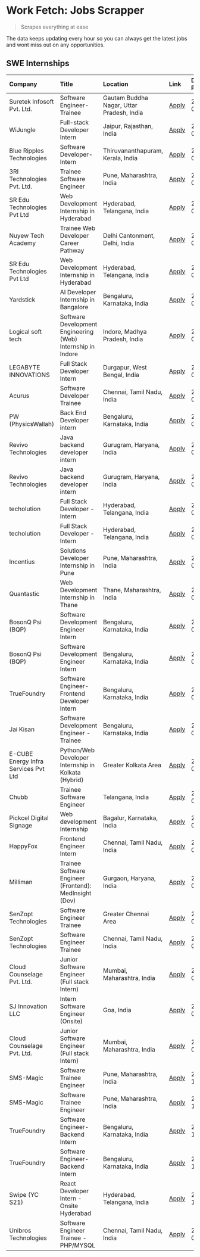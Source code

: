 # Work Fetch: Jobs Scrapper
> Scrapes everything at ease

The data keeps updating every hour so you can always get the latest jobs and wont miss out on any opportunities.

## SWE Internships
<!--START_SECTION:workfetch-->
| Company                              | Title                                                       | Location                                  | Link                                                                                                                                                                                                                                                                                         | Date Posted   |
|:-------------------------------------|:------------------------------------------------------------|:------------------------------------------|:---------------------------------------------------------------------------------------------------------------------------------------------------------------------------------------------------------------------------------------------------------------------------------------------|:--------------|
| Suretek Infosoft Pvt. Ltd.           | Software Engineer-Trainee                                   | Gautam Buddha Nagar, Uttar Pradesh, India | [Apply](https://in.linkedin.com/jobs/view/software-engineer-trainee-at-suretek-infosoft-pvt-ltd-3916999948?position=4&pageNum=0&refId=2EUQDrzZgSeWj%2FQ%2BW2Jeww%3D%3D&trackingId=bpbbkPAT10V82Fc9G8C%2BWw%3D%3D&trk=public_jobs_jserp-result_search-card)                                   | 2024-05-04    |
| WiJungle                             | Full-stack Developer Intern                                 | Jaipur, Rajasthan, India                  | [Apply](https://in.linkedin.com/jobs/view/full-stack-developer-intern-at-wijungle-3912864543?position=5&pageNum=0&refId=2EUQDrzZgSeWj%2FQ%2BW2Jeww%3D%3D&trackingId=gCOsOKZ2OM2dDqw91sEGBQ%3D%3D&trk=public_jobs_jserp-result_search-card)                                                   | 2024-05-01    |
| Blue Ripples Technologies            | Software Developer- Intern                                  | Thiruvananthapuram, Kerala, India         | [Apply](https://in.linkedin.com/jobs/view/software-developer-intern-at-blue-ripples-technologies-3913669644?position=6&pageNum=0&refId=2EUQDrzZgSeWj%2FQ%2BW2Jeww%3D%3D&trackingId=f5SNH0Mn72AfflndymGcXg%3D%3D&trk=public_jobs_jserp-result_search-card)                                    | 2024-05-01    |
| 3RI Technologies Pvt. Ltd.           | Trainee Software Engineer                                   | Pune, Maharashtra, India                  | [Apply](https://in.linkedin.com/jobs/view/trainee-software-engineer-at-3ri-technologies-pvt-ltd-3912869178?position=24&pageNum=0&refId=2EUQDrzZgSeWj%2FQ%2BW2Jeww%3D%3D&trackingId=bNh3W2%2BSi5S%2BkffVi7S7Pw%3D%3D&trk=public_jobs_jserp-result_search-card)                                | 2024-05-01    |
| SR Edu Technologies Pvt Ltd          | Web Development Internship in Hyderabad                     | Hyderabad, Telangana, India               | [Apply](https://in.linkedin.com/jobs/view/web-development-internship-in-hyderabad-at-sr-edu-technologies-pvt-ltd-3915582854?position=35&pageNum=0&refId=2EUQDrzZgSeWj%2FQ%2BW2Jeww%3D%3D&trackingId=qf3T%2BAnPLcL0jimzL4CRjg%3D%3D&trk=public_jobs_jserp-result_search-card)                 | 2024-05-01    |
| Nuyew Tech Academy                   | Trainee Web Developer Career Pathway                        | Delhi Cantonment, Delhi, India            | [Apply](https://in.linkedin.com/jobs/view/trainee-web-developer-career-pathway-at-nuyew-tech-academy-3913670652?position=44&pageNum=0&refId=2EUQDrzZgSeWj%2FQ%2BW2Jeww%3D%3D&trackingId=hfS%2Bri0bbmEciF9b5Y6P2Q%3D%3D&trk=public_jobs_jserp-result_search-card)                             | 2024-05-01    |
| SR Edu Technologies Pvt Ltd          | Web Development Internship in Hyderabad                     | Hyderabad, Telangana, India               | [Apply](https://in.linkedin.com/jobs/view/web-development-internship-in-hyderabad-at-sr-edu-technologies-pvt-ltd-3915582854?position=10&pageNum=2&refId=s7YGqaRoxAWw%2Bl98ghGaag%3D%3D&trackingId=z12lbpiFmn8k7o8o7l%2Fsig%3D%3D&trk=public_jobs_jserp-result_search-card)                   | 2024-05-01    |
| Yardstick                            | AI Developer Internship in Bangalore                        | Bengaluru, Karnataka, India               | [Apply](https://in.linkedin.com/jobs/view/ai-developer-internship-in-bangalore-at-yardstick-3912040150?position=25&pageNum=0&refId=2EUQDrzZgSeWj%2FQ%2BW2Jeww%3D%3D&trackingId=6Exoyp5kmBRxy1%2FFOG6fPQ%3D%3D&trk=public_jobs_jserp-result_search-card)                                      | 2024-04-26    |
| Logical soft tech                    | Software Development Engineering (Web) Internship in Indore | Indore, Madhya Pradesh, India             | [Apply](https://in.linkedin.com/jobs/view/software-development-engineering-web-internship-in-indore-at-logical-soft-tech-3911339813?position=20&pageNum=0&refId=2EUQDrzZgSeWj%2FQ%2BW2Jeww%3D%3D&trackingId=LJe1EQex8JfKt21uzCSQRg%3D%3D&trk=public_jobs_jserp-result_search-card)           | 2024-04-25    |
| LEGABYTE INNOVATIONS                 | Full Stack Developer Intern                                 | Durgapur, West Bengal, India              | [Apply](https://in.linkedin.com/jobs/view/full-stack-developer-intern-at-legabyte-innovations-3909242720?position=49&pageNum=0&refId=2EUQDrzZgSeWj%2FQ%2BW2Jeww%3D%3D&trackingId=cyfrMwSdliVb88FToxP%2FFw%3D%3D&trk=public_jobs_jserp-result_search-card)                                    | 2024-04-24    |
| Acurus                               | Software Developer Trainee                                  | Chennai, Tamil Nadu, India                | [Apply](https://in.linkedin.com/jobs/view/software-developer-trainee-at-acurus-3907363844?position=15&pageNum=0&refId=2EUQDrzZgSeWj%2FQ%2BW2Jeww%3D%3D&trackingId=AOKM6tYRG7xDadVL7hLLqA%3D%3D&trk=public_jobs_jserp-result_search-card)                                                     | 2024-04-23    |
| PW (PhysicsWallah)                   | Back End Developer intern                                   | Bengaluru, Karnataka, India               | [Apply](https://in.linkedin.com/jobs/view/back-end-developer-intern-at-pw-physicswallah-3907293630?position=17&pageNum=0&refId=2EUQDrzZgSeWj%2FQ%2BW2Jeww%3D%3D&trackingId=7mL7KkGkKXSwUewchGpraQ%3D%3D&trk=public_jobs_jserp-result_search-card)                                            | 2024-04-22    |
| Revivo Technologies                  | Java backend developer intern                               | Gurugram, Haryana, India                  | [Apply](https://in.linkedin.com/jobs/view/java-backend-developer-intern-at-revivo-technologies-3906034446?position=29&pageNum=0&refId=2EUQDrzZgSeWj%2FQ%2BW2Jeww%3D%3D&trackingId=PdTY0YCQNt96t%2FTMeu2upA%3D%3D&trk=public_jobs_jserp-result_search-card)                                   | 2024-04-19    |
| Revivo Technologies                  | Java backend developer intern                               | Gurugram, Haryana, India                  | [Apply](https://in.linkedin.com/jobs/view/java-backend-developer-intern-at-revivo-technologies-3906034446?position=4&pageNum=2&refId=s7YGqaRoxAWw%2Bl98ghGaag%3D%3D&trackingId=t5zBKfW6dywjbiwZ%2Br9sTg%3D%3D&trk=public_jobs_jserp-result_search-card)                                      | 2024-04-19    |
| techolution                          | Full Stack Developer - Intern                               | Hyderabad, Telangana, India               | [Apply](https://in.linkedin.com/jobs/view/full-stack-developer-intern-at-techolution-3904814977?position=34&pageNum=0&refId=2EUQDrzZgSeWj%2FQ%2BW2Jeww%3D%3D&trackingId=yYym56aP6grrUAt41B9p%2Fg%3D%3D&trk=public_jobs_jserp-result_search-card)                                             | 2024-04-18    |
| techolution                          | Full Stack Developer - Intern                               | Hyderabad, Telangana, India               | [Apply](https://in.linkedin.com/jobs/view/full-stack-developer-intern-at-techolution-3904814977?position=9&pageNum=2&refId=s7YGqaRoxAWw%2Bl98ghGaag%3D%3D&trackingId=bgNAUeLvV3YFDgiRuMzrIg%3D%3D&trk=public_jobs_jserp-result_search-card)                                                  | 2024-04-18    |
| Incentius                            | Solutions Developer Internship in Pune                      | Pune, Maharashtra, India                  | [Apply](https://in.linkedin.com/jobs/view/solutions-developer-internship-in-pune-at-incentius-3904329499?position=11&pageNum=0&refId=2EUQDrzZgSeWj%2FQ%2BW2Jeww%3D%3D&trackingId=3xs71jbxP29a6o6UBgwY8w%3D%3D&trk=public_jobs_jserp-result_search-card)                                      | 2024-04-17    |
| Quantastic                           | Web Development Internship in Thane                         | Thane, Maharashtra, India                 | [Apply](https://in.linkedin.com/jobs/view/web-development-internship-in-thane-at-quantastic-3888221292?position=56&pageNum=0&refId=2EUQDrzZgSeWj%2FQ%2BW2Jeww%3D%3D&trackingId=cO8ztLKxwLr3DwSbS%2BKr2w%3D%3D&trk=public_jobs_jserp-result_search-card)                                      | 2024-04-08    |
| BosonQ Psi (BQP)                     | Software Development Engineer Intern                        | Bengaluru, Karnataka, India               | [Apply](https://in.linkedin.com/jobs/view/software-development-engineer-intern-at-bosonq-psi-bqp-3888328596?position=28&pageNum=0&refId=2EUQDrzZgSeWj%2FQ%2BW2Jeww%3D%3D&trackingId=gsW1xyyv0ZgOpwsol5npMw%3D%3D&trk=public_jobs_jserp-result_search-card)                                   | 2024-04-06    |
| BosonQ Psi (BQP)                     | Software Development Engineer Intern                        | Bengaluru, Karnataka, India               | [Apply](https://in.linkedin.com/jobs/view/software-development-engineer-intern-at-bosonq-psi-bqp-3888328596?position=3&pageNum=2&refId=s7YGqaRoxAWw%2Bl98ghGaag%3D%3D&trackingId=XOQxmWdWTSUd2bxhdG7ddg%3D%3D&trk=public_jobs_jserp-result_search-card)                                      | 2024-04-06    |
| TrueFoundry                          | Software Engineer- Frontend Developer Intern                | Bengaluru, Karnataka, India               | [Apply](https://in.linkedin.com/jobs/view/software-engineer-frontend-developer-intern-at-truefoundry-3887320206?position=14&pageNum=0&refId=2EUQDrzZgSeWj%2FQ%2BW2Jeww%3D%3D&trackingId=Q4ycy7fAIMNFa84tpwBbbA%3D%3D&trk=public_jobs_jserp-result_search-card)                               | 2024-04-05    |
| Jai Kisan                            | Software Development Engineer - Trainee                     | Bengaluru, Karnataka, India               | [Apply](https://in.linkedin.com/jobs/view/software-development-engineer-trainee-at-jai-kisan-3913911193?position=8&pageNum=0&refId=2EUQDrzZgSeWj%2FQ%2BW2Jeww%3D%3D&trackingId=FVwdm2krnE%2F8X%2B9bRiARoA%3D%3D&trk=public_jobs_jserp-result_search-card)                                    | 2024-04-04    |
| E-CUBE Energy Infra Services Pvt Ltd | Python/Web Developer Internship in Kolkata (Hybrid)         | Greater Kolkata Area                      | [Apply](https://in.linkedin.com/jobs/view/python-web-developer-internship-in-kolkata-hybrid-at-e-cube-energy-infra-services-pvt-ltd-3882160442?position=7&pageNum=0&refId=2EUQDrzZgSeWj%2FQ%2BW2Jeww%3D%3D&trackingId=eAls50NVHswlgHAP6MJw1Q%3D%3D&trk=public_jobs_jserp-result_search-card) | 2024-04-02    |
| Chubb                                | Trainee Software Engineer                                   | Telangana, India                          | [Apply](https://in.linkedin.com/jobs/view/trainee-software-engineer-at-chubb-3909641440?position=16&pageNum=0&refId=2EUQDrzZgSeWj%2FQ%2BW2Jeww%3D%3D&trackingId=Hf5kihp0XBeCWisiC0kp2w%3D%3D&trk=public_jobs_jserp-result_search-card)                                                       | 2024-03-30    |
| Pickcel Digital Signage              | Web development Internship                                  | Bagalur, Karnataka, India                 | [Apply](https://in.linkedin.com/jobs/view/web-development-internship-at-pickcel-digital-signage-3849506118?position=58&pageNum=0&refId=2EUQDrzZgSeWj%2FQ%2BW2Jeww%3D%3D&trackingId=r%2FKl7fanUiSUJvjrxoMk4g%3D%3D&trk=public_jobs_jserp-result_search-card)                                  | 2024-03-08    |
| HappyFox                             | Frontend Engineer Intern                                    | Chennai, Tamil Nadu, India                | [Apply](https://in.linkedin.com/jobs/view/frontend-engineer-intern-at-happyfox-3848357951?position=55&pageNum=0&refId=2EUQDrzZgSeWj%2FQ%2BW2Jeww%3D%3D&trackingId=pDhGBVadHTx7pH%2BjmK3qyA%3D%3D&trk=public_jobs_jserp-result_search-card)                                                   | 2024-03-07    |
| Milliman                             | Trainee Software Engineer (Frontend): MedInsight (Dev)      | Gurgaon, Haryana, India                   | [Apply](https://in.linkedin.com/jobs/view/trainee-software-engineer-frontend-medinsight-dev-at-milliman-3792874280?position=10&pageNum=0&refId=2EUQDrzZgSeWj%2FQ%2BW2Jeww%3D%3D&trackingId=W1DvJ644KwA2JYlHCNGWXQ%3D%3D&trk=public_jobs_jserp-result_search-card)                            | 2024-03-01    |
| SenZopt Technologies                 | Software Engineer Trainee                                   | Greater Chennai Area                      | [Apply](https://in.linkedin.com/jobs/view/software-engineer-trainee-at-senzopt-technologies-3827688781?position=36&pageNum=0&refId=2EUQDrzZgSeWj%2FQ%2BW2Jeww%3D%3D&trackingId=eIdnaLuFHU4xyhYaH9veLg%3D%3D&trk=public_jobs_jserp-result_search-card)                                        | 2024-02-12    |
| SenZopt Technologies                 | Software Engineer Trainee                                   | Chennai, Tamil Nadu, India                | [Apply](https://in.linkedin.com/jobs/view/software-engineer-trainee-at-senzopt-technologies-3827686880?position=52&pageNum=0&refId=2EUQDrzZgSeWj%2FQ%2BW2Jeww%3D%3D&trackingId=sUZfc9XNwuXzYJpa%2F18FaA%3D%3D&trk=public_jobs_jserp-result_search-card)                                      | 2024-02-12    |
| Cloud Counselage Pvt. Ltd.           | Junior Software Engineer (Full stack Intern)                | Mumbai, Maharashtra, India                | [Apply](https://in.linkedin.com/jobs/view/junior-software-engineer-full-stack-intern-at-cloud-counselage-pvt-ltd-3803132814?position=27&pageNum=0&refId=2EUQDrzZgSeWj%2FQ%2BW2Jeww%3D%3D&trackingId=SSRgfJG9tqeZZ3X03vUn9w%3D%3D&trk=public_jobs_jserp-result_search-card)                   | 2024-01-11    |
| SJ Innovation LLC                    | Intern Software Engineer (Onsite)                           | Goa, India                                | [Apply](https://in.linkedin.com/jobs/view/intern-software-engineer-onsite-at-sj-innovation-llc-3799959011?position=45&pageNum=0&refId=2EUQDrzZgSeWj%2FQ%2BW2Jeww%3D%3D&trackingId=mgtwH8LZ6r5zBxM9xGnWdw%3D%3D&trk=public_jobs_jserp-result_search-card)                                     | 2024-01-11    |
| Cloud Counselage Pvt. Ltd.           | Junior Software Engineer (Full stack Intern)                | Mumbai, Maharashtra, India                | [Apply](https://in.linkedin.com/jobs/view/junior-software-engineer-full-stack-intern-at-cloud-counselage-pvt-ltd-3803132814?position=2&pageNum=2&refId=s7YGqaRoxAWw%2Bl98ghGaag%3D%3D&trackingId=o%2FV208CkQ%2BGCDcBCt%2FdIhg%3D%3D&trk=public_jobs_jserp-result_search-card)                | 2024-01-11    |
| SMS-Magic                            | Software Trainee Engineer                                   | Pune, Maharashtra, India                  | [Apply](https://in.linkedin.com/jobs/view/software-trainee-engineer-at-sms-magic-3761409781?position=30&pageNum=0&refId=2EUQDrzZgSeWj%2FQ%2BW2Jeww%3D%3D&trackingId=PKjZAKb673Dr%2FBrXeOR2yw%3D%3D&trk=public_jobs_jserp-result_search-card)                                                 | 2023-11-16    |
| SMS-Magic                            | Software Trainee Engineer                                   | Pune, Maharashtra, India                  | [Apply](https://in.linkedin.com/jobs/view/software-trainee-engineer-at-sms-magic-3761409781?position=5&pageNum=2&refId=s7YGqaRoxAWw%2Bl98ghGaag%3D%3D&trackingId=gqMxPxE73fEvQtc0eBNHXw%3D%3D&trk=public_jobs_jserp-result_search-card)                                                      | 2023-11-16    |
| TrueFoundry                          | Software Engineer-Backend Intern                            | Bengaluru, Karnataka, India               | [Apply](https://in.linkedin.com/jobs/view/software-engineer-backend-intern-at-truefoundry-3779508170?position=32&pageNum=0&refId=2EUQDrzZgSeWj%2FQ%2BW2Jeww%3D%3D&trackingId=2J3Czul%2FD28%2FVS36fxO96g%3D%3D&trk=public_jobs_jserp-result_search-card)                                      | 2023-11-10    |
| TrueFoundry                          | Software Engineer-Backend Intern                            | Bengaluru, Karnataka, India               | [Apply](https://in.linkedin.com/jobs/view/software-engineer-backend-intern-at-truefoundry-3779508170?position=7&pageNum=2&refId=s7YGqaRoxAWw%2Bl98ghGaag%3D%3D&trackingId=QcjaZSUnINy0Oh6r5119GA%3D%3D&trk=public_jobs_jserp-result_search-card)                                             | 2023-11-10    |
| Swipe (YC S21)                       | React Developer Intern - Onsite Hyderabad                   | Hyderabad, Telangana, India               | [Apply](https://in.linkedin.com/jobs/view/react-developer-intern-onsite-hyderabad-at-swipe-yc-s21-3737600089?position=39&pageNum=0&refId=2EUQDrzZgSeWj%2FQ%2BW2Jeww%3D%3D&trackingId=fudFjFeRfy3in12147LE4w%3D%3D&trk=public_jobs_jserp-result_search-card)                                  | 2023-10-13    |
| Unibros Technologies                 | Software Engineer Trainee - PHP/MYSQL                       | Chennai, Tamil Nadu, India                | [Apply](https://in.linkedin.com/jobs/view/software-engineer-trainee-php-mysql-at-unibros-technologies-3656599241?position=37&pageNum=0&refId=2EUQDrzZgSeWj%2FQ%2BW2Jeww%3D%3D&trackingId=K6cIQnx7F4OrQaBzXrpotA%3D%3D&trk=public_jobs_jserp-result_search-card)                              | 2023-06-12    |
<!--END_SECTION:workfetch-->
